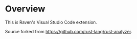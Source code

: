 # Overview

This is Raven's Visual Studio Code extension.

Source forked from https://github.com/rust-lang/rust-analyzer.